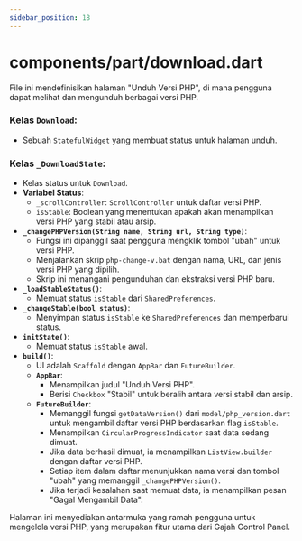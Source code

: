 ```yaml
---
sidebar_position: 18
---
```


# components/part/download.dart

File ini mendefinisikan halaman "Unduh Versi PHP", di mana pengguna dapat melihat dan mengunduh berbagai versi PHP.

### Kelas `Download`:
- Sebuah `StatefulWidget` yang membuat status untuk halaman unduh.

### Kelas `_DownloadState`:
- Kelas status untuk `Download`.
- **Variabel Status**:
  - `_scrollController`: `ScrollController` untuk daftar versi PHP.
  - `isStable`: Boolean yang menentukan apakah akan menampilkan versi PHP yang stabil atau arsip.
- **`_changePHPVersion(String name, String url, String type)`**:
  - Fungsi ini dipanggil saat pengguna mengklik tombol "ubah" untuk versi PHP.
  - Menjalankan skrip `php-change-v.bat` dengan nama, URL, dan jenis versi PHP yang dipilih.
  - Skrip ini menangani pengunduhan dan ekstraksi versi PHP baru.
- **`_loadStableStatus()`**:
  - Memuat status `isStable` dari `SharedPreferences`.
- **`_changeStable(bool status)`**:
  - Menyimpan status `isStable` ke `SharedPreferences` dan memperbarui status.
- **`initState()`**:
  - Memuat status `isStable` awal.
- **`build()`**:
  - UI adalah `Scaffold` dengan `AppBar` dan `FutureBuilder`.
  - **`AppBar`**:
    - Menampilkan judul "Unduh Versi PHP".
    - Berisi `Checkbox` "Stabil" untuk beralih antara versi stabil dan arsip.
  - **`FutureBuilder`**:
    - Memanggil fungsi `getDataVersion()` dari `model/php_version.dart` untuk mengambil daftar versi PHP berdasarkan flag `isStable`.
    - Menampilkan `CircularProgressIndicator` saat data sedang dimuat.
    - Jika data berhasil dimuat, ia menampilkan `ListView.builder` dengan daftar versi PHP.
    - Setiap item dalam daftar menunjukkan nama versi dan tombol "ubah" yang memanggil `_changePHPVersion()`.
    - Jika terjadi kesalahan saat memuat data, ia menampilkan pesan "Gagal Mengambil Data".

Halaman ini menyediakan antarmuka yang ramah pengguna untuk mengelola versi PHP, yang merupakan fitur utama dari Gajah Control Panel.